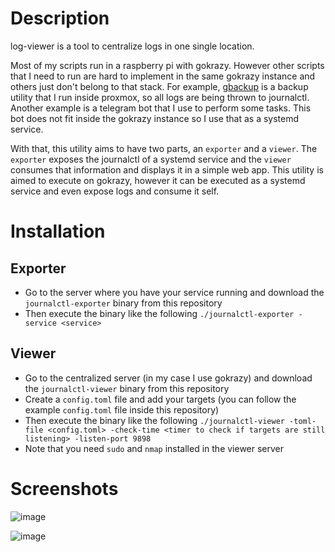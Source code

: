 # Description

log-viewer is a tool to centralize logs in one single location.

Most of my scripts run in a raspberry pi with gokrazy. However other scripts that I need to run are hard to implement in the same gokrazy instance and others just don't belong to that stack. For example, [gbackup](https://github.com/BrunoTeixeira1996/gbackup) is a backup utility that I run inside proxmox, so all logs are being thrown to journalctl. Another example is a telegram bot that I use to perform some tasks. This bot does not fit inside the gokrazy instance so I use that as a systemd service.

With that, this utility aims to have two parts, an `exporter` and a `viewer`. The `exporter` exposes the journalctl of a systemd service and the `viewer` consumes that information and displays it in a simple web app. This utility is aimed to execute on gokrazy, however it can be executed as a systemd service and even expose logs and consume it self.

# Installation

## Exporter

- Go to the server where you have your service running and download the `journalctl-exporter` binary from this repository
- Then execute the binary like the following `./journalctl-exporter -service <service>`

## Viewer

- Go to the centralized server (in my case I use gokrazy) and download the `journalctl-viewer` binary from this repository
- Create a `config.toml` file and add your targets (you can follow the example `config.toml` file inside this repository)
- Then execute the binary like the following `./journalctl-viewer -toml-file <config.toml> -check-time <timer to check if targets are still listening> -listen-port 9898`
- Note that you need `sudo` and `nmap` installed in the viewer server

# Screenshots

![image](https://github.com/BrunoTeixeira1996/log-viewer/assets/12052283/6cd8e30e-6a84-4c4a-9509-127e9fb68ace)


![image](https://github.com/BrunoTeixeira1996/log-viewer/assets/12052283/104948d7-61c8-407d-b09d-106957afbc3c)
